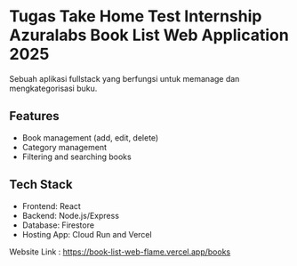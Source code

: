 # Tugas Take Home Test Internship Azuralabs Book List Web Application 2025

Sebuah aplikasi fullstack yang berfungsi untuk memanage dan mengkategorisasi buku.

## Features

- Book management (add, edit, delete)
- Category management
- Filtering and searching books

## Tech Stack

- Frontend: React
- Backend: Node.js/Express
- Database: Firestore
- Hosting App: Cloud Run and Vercel

Website Link : https://book-list-web-flame.vercel.app/books
